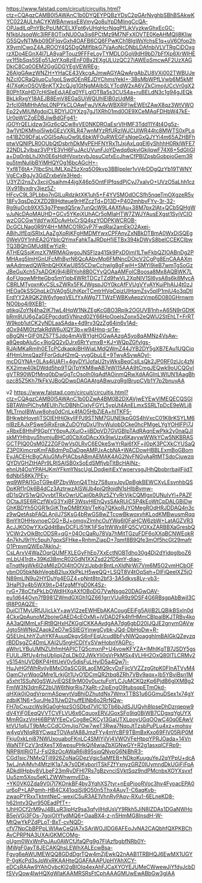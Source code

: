 https://www.falstad.com/circuit/circuitjs.html?ctz=CQAgzCAMB0l5AWAnC1b0DYQEYPQBzYDsC2pGArNvghbSBhBSAkwKYC022AULhACYKWBAnwsxE8VmyQo8uYpDMlingCcQA-OPJadILqPnYBcPpUMCELXFpt6yUHgHcrNqgPfLjkVyzkwGhxEcGC-N1kbIJsoqWc3IRF8OTixNU0Oa3is6PCtMz9M7NFxXOVTE0KeAHMQIi8KIiwG5SQvNTMkb09DFIqvGxh4OAFB6CQ6FPwKCh18IgWsYchsE1q+uV6Ofop2hX9ymICwoZ4AJROOY4Q5DgQMIflbkG7VaAoNcDNbLDAfnbiVLVTRgCiDOxgrzXDo4EGnX4I7LA8yaPTouz9FFFeLoyTYMDLOGolj9dH9bD7bFfXp6XrWIHEvx1f5bSqs5SEg51JpYXq8zlEnF0Bx2EXgULUzQC27iAWEpSmcwAF2UzXAGDkjC8Cq0OEM2GgGDGYEgVEWREg-26AlgGAwzWNZH+YHaCE43VkcgAJmwAGYAQwArgAbZU8VXi002TWBUJeNZcI0CRaQIiupCu1goLSwdOEnREJDYChmsYekI+-3BsMbWPfLVwb6M5kMf4I7XgKnOSOVBnKTX2cQJg1GtNgMAIbSLYTcdW2xA6VZkCimojUCcVr0gX2B0Ph1XpHD7cHiSleEdJjAEq0YFLglOTBa5s3CUS4a+ruBELdN3c1g94gJEQkBkLkRxgY18AEJB8EmV8EGaSUjWQUhIEIB0zUdM8-2rfcI0RMlHhAfpL0NPYkCLOAwFwJVKAvWBXRIFIwEWEtZAwX8qz3WtVWOEp22yMiUMgdoiCLRDYIJOYXzg7gJ1XRh01md0OE9XCeMAqFDHbW47kE-Ur0pWCZgEDBJiwBdGFg41-jGOYrQELidzw3iGz6cQCw8vVE0NKDROaEsrVIHMF3Tdd11Y4t4Og5z-3w1VtDKMhoi5IwbGEzVXRLR47wnMYzRfURzIWJCUlWR44tc8MWTS0xPLqn41BZO9DFaLyOGI5qAjuOw9L6bkWF0uRWEGFsNgeGxQJYYi4m65AZHBFhptwVQNlPLR0OUbQtDsbrhDkMyPEHFNYRxTtJxjAxLqqEl6yShhhH0RklWFE722NDL2ylbaz3VPYE3VH6FuJAcUVunFJoYDwdq6pkvlGkjlqwF74X6+5dGIjGIa+Dq0nbLhJXh0E6sHdHVpxtxybJpsuCpfxEcJhwCfPBIZpsbGobpjoGem3Rpu5tmNuIjbBYiMHQYOg16bcAGcH+-Yxf8T6tA+7IlbcShLIMLXpZ5zXrq5O9kvp3BBlppIer1vV4rDDgQzYb19TWNYVgECxBgJy3GdZrxbeVe3Hed-U3YZi2nsZy3xcjiOsajhm44jgX46p5OntFlPfqsdPjCyJ7xalvO+UVzO5aLhh1czlXy918vxdry3jez5Z-HFcvC9L3PLbbo7nGlLuRdzjktXK1uh5+F4YVSMOdOCSfh5nqeTmOXgzeR5v18Fv3qsDp2XZD2BIHdteue9rHfZczTd+D13D+P402mhbvFYv-3r-32-Rg9iuOcb9XX53g7PewdQ5rw7unQcW9L4AXfiAu+38M7px2lAt+QCb5QHgWvJuNcDAoMAUHD+GCv5YKejXUhACr5oMIaHTW7ZWJYAusEXgst1SyjVCIOwzCGCGwYddYwXDcAvHxCrSQ4szYODPKWCROB-DcGCLNag0R9Y4H+MlMCO1RGyP7FwdRai2amEkO2Axei-ABjhJIfEqjSRIxLAaZgXoRjKFgHMDMYwxCPFAnyZxNBkDTBmA0WxDiSQEg0WeV0Y1nhEA2GYbIcQYmxFahkTaJRDpH1iETBx394kDWyS8belCCEKCIbwTQ3BQhGMUd8EwYizR-ATHEQSsjKmzX7MRMAGwgoJNSFIza41Sk9PxD0imI1LTwFkbQZIOABnDg2PMHAxg5lmHGnUFcMhByrN6QcAAbvMp6FMNncDOicV2CgPg8EnCAAAXmwAAdmwdQWRnbQHXKwU855CDwCchwIg8gFwjH+SMYI9ieB7wmTgSoGzJBeGuXch57sADGKj9j4jBRYoh8B0CYvQOAaAMFoICBoosa8Mx8AQBWK7L4oFUgowMHteGbg5mYlpb4WRtTDCzTZd9fwVL2XpNIV1Sl6ysA8s6k8MycACBRLMTyoxnKvCSLsZWRx5FKJWgspJOY0kcAfFVUgVYyAYKuiPhAIJ4t0zJHEOa0kSSGhqLkOVA0g5UhjKprTCmtrHVqCpizUIHqmZsy5pIP1mjU4o3qDtIErdYY2A9QK2W6yfgeqVELfYxAWg7TTWzFWBKvAepzVmp6D080GHrnwmNO0bo4j9XEB1-qtikqiZoYN4ha2iK7IwL4HqW1NkZEgKcGBO3RpIk2OGUVB1nh+A65N9rGDtKbRm9UU6gZaGEPgcdqt5VNnzd02Y66HoOoelsZonx52eQWU2StEhLT+FrRTW9kob1utCK2yNDLaaSAda+4d9rv3QzZg64in6v1Ad-dOx94Ml0tzfakRdW6uXQY3b+w94Hnq-srTe-oBgQN+GIF0ltZ57TSJdo4mAVBYIgHOGwAAzgASyo8qAMNz4VsAw-a8QeqbAlu5c+9joQQ2vDJrx6RrYymxB+KJ+WQpZGfvlgs-RJAiMKaRmIh0ETcPCdkapkiBHWiaLMdQWmZ44JYB2DY5gXB7EAu1UQCiq4fHmUmsQazFForGduH2mQ-yvgGbuLE+9TwyASvwAOyI-mcDGYNA+0LAs4jUAFl+4gyDYlJofaU2tyWksBeqCslLsQk2JP0RF0zlJc4zNKX2jmw40kDWdd5hp9TQjTpYKM8wAB7eWI15AAA9tCmgJEQwk9oUCQGvIgVTR90WDfMnq0bDwGgTcOsoIh0IqAdfAOinmQRwXdAAGInLWIUN1IAagBhozc85Z5Kh7fkFkVJBoQDwpDAGAAtgABwuzgRgIBrupCVb1Y7p2bnuyAA


v2
https://www.falstad.com/circuit/circuitjs.html?ctz=CQAgzCAMB0l5AWAnC1b0DZwA4BM0B2DXAVjwEYEwVIMEQECQSGISBTAWnPIChyMEUlh7lcDBNhCjxIyFGYL5ypUt4AnELmxSSRLTpDcE9eWLj8MLTrnoIBWuw8ohs0dCnLx4fAO5HbZjEA+hITKF5-BHkwbHoveljTSOlEHHi0kylIFPJ9STNM7GUNEIkpG0S4hVxcC01K8rKSYLM6nIBzEAJxPSwe5iRxErqkZuDOYqDxU1hvWulobDCke0hcPMgeLYgYOHIFPi7J+RbxE8HhiP9GpIYY6pyAJXujO+ijBDpVD7GVGBIpTAdRAgnEwPkk2y0naQJIskMYHhbyu5hymjuBHCd0CbXqDAcxXk9iwUzx6KayywWWkYCw5NKBRASGCTPIQ0OsM0Z2ZGF0wVs0LRvC6EOkeSwYrRai6fXF+jl0pK3PCXkCYUSaQZ3P0XimcrpKmFABdmPpDaDgeAMPJxAcbNA+WACDowHBBLExmBoGBomEyJACEHcBgCAIuGMvPIACbsABmAEMAK4AG2NvFNGvAaRtMTSdoCjuwzqQYDVGHZtHAPr9LRISAISB0xSoEdSMfjybTItBcHAINz-ehnUt4OqYPAHJKmYFkmYNscUgLDqdjeitjExYwoervsgJHhQbobrrbajIFjidT6dNbI58Kk7PEy-wq9WPAI1GoTG9e4PZbyWonQ4ThIz7S8uxvJpyDpBgkBEWCXyLEsvnhbQSDpKRf1rOk6B4dCz3AztrwzAlSWJb4piQt9ojdN1sHIbBvmw-dD1sQVS1wQiOyvbtTRxOwrUCaji0bA9jz5ZYvRrVjkCQMIgx0UNuIvYi+PAZFOCtaJISE6RCzfWxG3YxjBF3WsvHIEhQysSAkRUiCSP4kEoWtCpDALGBiDwGhKBDYh5OGR1kGiKTtwDMBfXbVTeKg7QKkoRJYOMegROdHRJDDAQ4n3cz9wQetAsbFAQLAnjIJ7SKsG4bRwGS8wZTcowBkwoxvhKLodKMBwusmRqqBmYltOHHsvnoeCGG+BJ+omqyZlmhcOuYWq6l0FaHCW6zbW+LatAGZVR3AcJJKO0wYXxQd4tBayDCFLl51tK1iFSq1tWWx8FQ5CVOXxZARBBXaGresbQVCWr2vOikBtcODSR+qG+04OcQaRu78Va7hMitTGzuFDF6oXXqBCNWEokR4n7khJ9rlYc5puh7gpxSFHke+RnhmZiapD+7qmf8B9Qfe3mOf5hcGt29mafrO1PrpvnQWEp7AklnJ-CsLArvV4WaZOqrQUMFXLEGyFhEp7XxEctNOBTdho30g4Dj2dYjdpgIboZ6mLbU41rdt+39Kd3BmcR02GdN1XXZsd22fD5mY-diao-pTnqtNgWk6l2qM6zDOI4ltOOVzlJpbdrBntLnXldNrWi7Vm6M5O2vmHCbOFybnO05bkNkhVegbB2luxXkPkLH5weQQ+LSQT8V4tOqSeh+DlFiQeeIXZ5jON89mLIN9u2HYDuYg4EGZ4+pNnt8tn2bf3-3A5dkvs8Ly-vb3-3HaPl3y4b5WX9it+D4fzgMfYgD0K4Sz-rvG+78oCfxPkLbOWdIHXgAXfOBoDG7VwNsgq20DAGwOAV-eu1d644Ovn7fB981ZWmdGXGh1QZ661grrVUuR9z9DSF4G6RBsgpAbBwjI3CtR8P0AQZE-DujCITMyURfJUjcLkY+awVl2zeEWHEbAKACougEEiFg5AljIB2LQBikBSxln0d4CkxQpAunoM2bojwGAED4cEOxMj+jVDAD2Fk4hfHMmCBIpalBKJTRBv4koAA3aQIMmLxFiRtBQHxHZKGgICKKAAvdgAA7dg6gbD20IJQJE2gnymOAVwJgto5hWNqZAaokZeD7wSSIEGYjnwgCybk-JQd-DbHoDw+R-Q5EUnLhhYZuhYKFAuuqDkgyS6nFEqUcudBbFyNWQoagghlmBAIGkQZeyzqrBDDsgZC4DmLXAI2U5rgHCDIYvSVwHobnYAGPc-aWhrLYBuUMNZUhfmHAPICTQ5cmxnP+U4vowKFYZA+IMhIKgTB7JSDY5gsFUULJRfUy4rhsUbIjqijZqLDk02JWkYli0sVrPkMSx4VLHH2OxQ80lTLCRMv2vS154hUVDBKP4HltUeV0v5disFuLHyID5a4Qw7j-HuJyHGfWhRvjly8MxO0aSCG9LaoEMQ9cyDxFjjcVVZZzgGtpK0FInATVyM4OamCIyrWqoQMre1LrkjGt1UyO1DCmQR2tbq8ZRh7VBv9aqx+Ib5YBviBsn1Ma5xht1SSuN0gSWJviEQSE9rM00y0uctuFoYLCJuMCKQzKp6PjdB6gIXMBg2FmlW3N3dmRZ2bUW6tNgrRis7XaRt-r2ipEngO9tubsqpETmOkd-qHXik0jOqdVrprmASpwvtVqBhiDZhutdNx7WmxTTBS1u6GGmuDSex1x74gYzdbiK1N6+5urJHe31UwD2huffEINb6o2RrNQw-FH7pCxuzcWs9Ga0gHpzSOSDbd7VIC1DTb6bJdSJUQyh8IpseDhDzrqepw9dV4YiF0EeqQVVTCVFLVU6x6CquoxERVJGoxSFo9iq0BiWB7CDgxqYgUYXMmRGxzVnHi6BPWYEeCvCog8eCKCy13GaUTXLpoyUGqOOwC40q0EAwVktVU1qlIJT9bMcCCdCOmJjq7Ow7weT3Rwa7NqoJtTzsbPuPLu4xz+mohsvw4yqVNIqR8YCwqzTOVAsfA88JmzFYy4mYcBF9TBmBxKxo69FIV05RjP0MFkju0xkLni87NWUxouaboFKnLC4SMlYjlVj4VWOVFeHtpqYPRJOada+14VnWaNTFCzV3rdXesTX6wpsuPHkQjf4wiaZbXGNwGY+R2g1asxqlCFRp9-NRP8jtIRiOTJ-Fsl28zOcAWaR6j895siqQNvpG6NiBhR3-CGd1sic7NMxQTilI926ZoNaGDezVgjc5aMfEB+NDkoKuuguYeJ2qYPpU+dcA1wLJnAjMvh4MtzlK1a7Jk7s0DKyborITSkFZfYxnyzGRZ0IUymndDkUGjFiFpAADkdIIHpby8VLbeF23mRyDFHI7Rs7gBzvnciSVktSqz9ndPMcnbxXOYXsvxfUu5zm5Xou5eKLZWWhwmvEDa-+YK0VK0Zda9V0j7l7KOnkBF4by3YqhXS7tyr+nEqPiooRVoc3hv4FyoacEPA0ur6oP+LAPgmh-HB4CX41oqjSj9O50n5Thx4AuyT-C6aqKvb-zwaoPYRxxTktmtNeC-wexiC5uR3AE1VhnRyPAqv-RXu1-6ELneKD8-h62Intv3Qvr950EadPfT+-tJhHOCf2rM9yJ4BLuR3jpHz9sa3qfyIlHdUsVY9Rkh5JiN8lZDAs1DGaNWHoB5ejVGj3FOs-7gojOIYfydMQ6+OaaBX4-z-n5HmMG8InsdH-W-MtQwYkPZdPLoT-BxT-cvNQD-cfV7NpCbBPPpLWIAwCeQIA7xSArWOJIDG6AFEoJvNA2CAQbhfQXPKBChAvCPRPNA3UXAiGKMCOMg-oUgm0WxWnPpJAu0AWCfJfaQPg9g7FIAzfbgbfNRb0Y-IMWgF0ayT8JECAKQhsLEWhXALEcwBsa-Fgvg6eAWUMEWQQ8GDdDgrTQw4mZjEwkQ2nAAB1TRBHQJ6EwMX1UGYP-0gKcPd3sJpWxRKAAHteQGAFAAAPUpHYAhXCY-eDCsRAAw9YAhOybcKI2gBIOIq4exAhFJCaXYOYEJUMeCWwewJiYfdyJcbDfSVyQow4IwHQXgWIaKAAMRSRsFtCphAAAGMUwEwABbGw3gIAA
